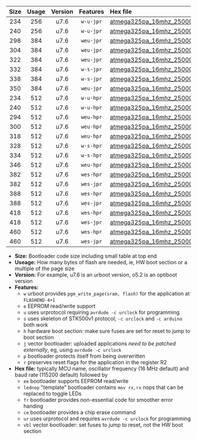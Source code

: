 |Size|Usage|Version|Features|Hex file|
|:-:|:-:|:-:|:-:|:--|
|234|256|u7.6|`w-u-jpr`|[atmega325pa_16mhz_250000bps_ur_vbl.hex](https://raw.githubusercontent.com/stefanrueger/urboot/main//atmega325pa_16mhz_250000bps_ur_vbl.hex)|
|240|256|u7.6|`w-u-jpr`|[atmega325pa_16mhz_250000bps_lednop_ur_vbl.hex](https://raw.githubusercontent.com/stefanrueger/urboot/main//atmega325pa_16mhz_250000bps_lednop_ur_vbl.hex)|
|298|384|u7.6|`weu-jpr`|[atmega325pa_16mhz_250000bps_ee_ur_vbl.hex](https://raw.githubusercontent.com/stefanrueger/urboot/main//atmega325pa_16mhz_250000bps_ee_ur_vbl.hex)|
|304|384|u7.6|`weu-jpr`|[atmega325pa_16mhz_250000bps_ee_lednop_ur_vbl.hex](https://raw.githubusercontent.com/stefanrueger/urboot/main//atmega325pa_16mhz_250000bps_ee_lednop_ur_vbl.hex)|
|322|384|u7.6|`weu-jpr`|[atmega325pa_16mhz_250000bps_ee_lednop_fr_ur_vbl.hex](https://raw.githubusercontent.com/stefanrueger/urboot/main//atmega325pa_16mhz_250000bps_ee_lednop_fr_ur_vbl.hex)|
|332|384|u7.6|`w-s-jpr`|[atmega325pa_16mhz_250000bps_vbl.hex](https://raw.githubusercontent.com/stefanrueger/urboot/main//atmega325pa_16mhz_250000bps_vbl.hex)|
|338|384|u7.6|`w-s-jpr`|[atmega325pa_16mhz_250000bps_lednop_vbl.hex](https://raw.githubusercontent.com/stefanrueger/urboot/main//atmega325pa_16mhz_250000bps_lednop_vbl.hex)|
|350|384|u7.6|`weu-jpr`|[atmega325pa_16mhz_250000bps_ee_lednop_fr_ce_ur_vbl.hex](https://raw.githubusercontent.com/stefanrueger/urboot/main//atmega325pa_16mhz_250000bps_ee_lednop_fr_ce_ur_vbl.hex)|
|234|512|u7.6|`w-u-hpr`|[atmega325pa_16mhz_250000bps_ur.hex](https://raw.githubusercontent.com/stefanrueger/urboot/main//atmega325pa_16mhz_250000bps_ur.hex)|
|240|512|u7.6|`w-u-hpr`|[atmega325pa_16mhz_250000bps_lednop_ur.hex](https://raw.githubusercontent.com/stefanrueger/urboot/main//atmega325pa_16mhz_250000bps_lednop_ur.hex)|
|294|512|u7.6|`weu-hpr`|[atmega325pa_16mhz_250000bps_ee_ur.hex](https://raw.githubusercontent.com/stefanrueger/urboot/main//atmega325pa_16mhz_250000bps_ee_ur.hex)|
|300|512|u7.6|`weu-hpr`|[atmega325pa_16mhz_250000bps_ee_lednop_ur.hex](https://raw.githubusercontent.com/stefanrueger/urboot/main//atmega325pa_16mhz_250000bps_ee_lednop_ur.hex)|
|318|512|u7.6|`weu-hpr`|[atmega325pa_16mhz_250000bps_ee_lednop_fr_ur.hex](https://raw.githubusercontent.com/stefanrueger/urboot/main//atmega325pa_16mhz_250000bps_ee_lednop_fr_ur.hex)|
|328|512|u7.6|`w-s-hpr`|[atmega325pa_16mhz_250000bps.hex](https://raw.githubusercontent.com/stefanrueger/urboot/main//atmega325pa_16mhz_250000bps.hex)|
|334|512|u7.6|`w-s-hpr`|[atmega325pa_16mhz_250000bps_lednop.hex](https://raw.githubusercontent.com/stefanrueger/urboot/main//atmega325pa_16mhz_250000bps_lednop.hex)|
|346|512|u7.6|`weu-hpr`|[atmega325pa_16mhz_250000bps_ee_lednop_fr_ce_ur.hex](https://raw.githubusercontent.com/stefanrueger/urboot/main//atmega325pa_16mhz_250000bps_ee_lednop_fr_ce_ur.hex)|
|382|512|u7.6|`wes-hpr`|[atmega325pa_16mhz_250000bps_ee.hex](https://raw.githubusercontent.com/stefanrueger/urboot/main//atmega325pa_16mhz_250000bps_ee.hex)|
|382|512|u7.6|`wes-jpr`|[atmega325pa_16mhz_250000bps_ee_vbl.hex](https://raw.githubusercontent.com/stefanrueger/urboot/main//atmega325pa_16mhz_250000bps_ee_vbl.hex)|
|388|512|u7.6|`wes-hpr`|[atmega325pa_16mhz_250000bps_ee_lednop.hex](https://raw.githubusercontent.com/stefanrueger/urboot/main//atmega325pa_16mhz_250000bps_ee_lednop.hex)|
|388|512|u7.6|`wes-jpr`|[atmega325pa_16mhz_250000bps_ee_lednop_vbl.hex](https://raw.githubusercontent.com/stefanrueger/urboot/main//atmega325pa_16mhz_250000bps_ee_lednop_vbl.hex)|
|418|512|u7.6|`wes-hpr`|[atmega325pa_16mhz_250000bps_ee_lednop_fr.hex](https://raw.githubusercontent.com/stefanrueger/urboot/main//atmega325pa_16mhz_250000bps_ee_lednop_fr.hex)|
|418|512|u7.6|`wes-jpr`|[atmega325pa_16mhz_250000bps_ee_lednop_fr_vbl.hex](https://raw.githubusercontent.com/stefanrueger/urboot/main//atmega325pa_16mhz_250000bps_ee_lednop_fr_vbl.hex)|
|460|512|u7.6|`wes-hpr`|[atmega325pa_16mhz_250000bps_ee_lednop_fr_ce.hex](https://raw.githubusercontent.com/stefanrueger/urboot/main//atmega325pa_16mhz_250000bps_ee_lednop_fr_ce.hex)|
|460|512|u7.6|`wes-jpr`|[atmega325pa_16mhz_250000bps_ee_lednop_fr_ce_vbl.hex](https://raw.githubusercontent.com/stefanrueger/urboot/main//atmega325pa_16mhz_250000bps_ee_lednop_fr_ce_vbl.hex)|

- **Size:** Bootloader code size including small table at top end
- **Useage:** How many bytes of flash are needed, ie, HW boot section or a multiple of the page size
- **Version:** For example, u7.6 is an urboot version, o5.2 is an optiboot version
- **Features:**
  + `w` urboot provides `pgm_write_page(sram, flash)` for the application at `FLASHEND-4+1`
  + `e` EEPROM read/write support
  + `u` uses urprotocol requiring `avrdude -c urclock` for programming
  + `s` uses skeleton of STK500v1 protocol; `-c urclock` and `-c arduino` both work
  + `h` hardware boot section: make sure fuses are set for reset to jump to boot section
  + `j` vector bootloader: uploaded applications *need to be patched externally*, eg, using `avrdude -c urclock`
  + `p` bootloader protects itself from being overwritten
  + `r` preserves reset flags for the application in the register R2
- **Hex file:** typically MCU name, oscillator frequency (16 MHz default) and baud rate (115200 default) followed by
  + `ee` bootloader supports EEPROM read/write
  + `lednop` "template" bootloader contains `mov rx,rx` nops that can be replaced to toggle LEDs
  + `fr` bootloader provides non-essential code for smoother error handing
  + `ce` bootloader provides a chip erase command
  + `ur` uses urprotocol and requires `avrdude -c urclock` for programming
  + `vbl` vector bootloader: set fuses to jump to reset, not the HW boot section
